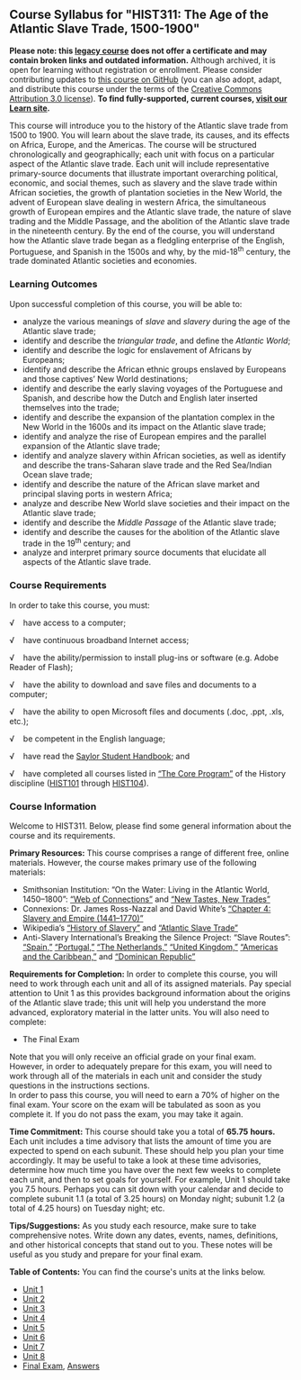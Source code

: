 Course Syllabus for "HIST311: The Age of the Atlantic Slave Trade, 1500-1900"
-----------------------------------------------------------------------------

**Please note: this [legacy course](https://sayloracademy.zendesk.com/hc/en-us/articles/206089967) does not offer a certificate and may contain 
broken links and outdated information.** Although archived, it is open 
for learning without registration or enrollment. Please consider contributing 
updates to [this course on GitHub](https://github.com/saylordotorg/course_hist311) 
(you can also adopt, adapt, and distribute this course under the terms of 
the [Creative Commons Attribution 3.0 license](http://creativecommons.org/licenses/by/3.0/)). **To find fully-supported, current courses, [visit our 
Learn site](https://learn.saylor.org).**

This course will introduce you to the history of the Atlantic slave
trade from 1500 to 1900. You will learn about the slave trade, its
causes, and its effects on Africa, Europe, and the Americas. The course
will be structured chronologically and geographically; each unit with
focus on a particular aspect of the Atlantic slave trade. Each unit will
include representative primary-source documents that illustrate
important overarching political, economic, and social themes, such as
slavery and the slave trade within African societies, the growth of
plantation societies in the New World, the advent of European slave
dealing in western Africa, the simultaneous growth of European empires
and the Atlantic slave trade, the nature of slave trading and the Middle
Passage, and the abolition of the Atlantic slave trade in the nineteenth
century. By the end of the course, you will understand how the Atlantic
slave trade began as a fledgling enterprise of the English, Portuguese,
and Spanish in the 1500s and why, by the mid-18<sup>th</sup> century,
the trade dominated Atlantic societies and economies.

### Learning Outcomes

Upon successful completion of this course, you will be able to:

-   analyze the various meanings of *slave* and *slavery* during the age
    of the Atlantic slave trade; 
-   identify and describe the *triangular trade*, and define the
    *Atlantic World*;
-   identify and describe the logic for enslavement of Africans by
    Europeans;
-   identify and describe the African ethnic groups enslaved by
    Europeans and those captives’ New World destinations;
-   identify and describe the early slaving voyages of the Portuguese
    and Spanish, and describe how the Dutch and English later inserted
    themselves into the trade;
-   identify and describe the expansion of the plantation complex in the
    New World in the 1600s and its impact on the Atlantic slave trade;
-   identify and analyze the rise of European empires and the parallel
    expansion of the Atlantic slave trade;
-   identify and analyze slavery within African societies, as well as
    identify and describe the trans-Saharan slave trade and the Red
    Sea/Indian Ocean slave trade;
-   identify and describe the nature of the African slave market and
    principal slaving ports in western Africa;
-   analyze and describe New World slave societies and their impact on
    the Atlantic slave trade;
-   identify and describe the *Middle Passage* of the Atlantic slave
    trade;
-   identify and describe the causes for the abolition of the Atlantic
    slave trade in the 19<sup>th</sup> century; and
-   analyze and interpret primary source documents that elucidate all
    aspects of the Atlantic slave trade.

### Course Requirements

In order to take this course, you must:  
  
 √    have access to a computer;  
  
 √    have continuous broadband Internet access;  
  
 √    have the ability/permission to install plug-ins or software (e.g.
Adobe Reader of Flash);  
  
 √    have the ability to download and save files and documents to a
computer;  
  
 √    have the ability to open Microsoft files and documents (.doc,
.ppt, .xls, etc.);  
  
 √    be competent in the English language;  
  
 √    have read the [Saylor Student
Handbook](https://resources.saylor.org/wwwresources/archived/site/wp-content/uploads/2012/05/Saylor-StudentHandbook.pdf);
and  
  
 √    have completed all courses listed in [“The Core
Program”](http://www.saylor.org/majors/history/) of the History
discipline ([HIST101](http://www.saylor.org/courses/hist101/) through
[HIST104](http://www.saylor.org/courses/hist104/)).

### Course Information

Welcome to HIST311. Below, please find some general information about
the course and its requirements.  
  
 **Primary Resources:** This course comprises a range of different free,
online materials. However, the course makes primary use of the following
materials:

-   Smithsonian Institution: “On the Water: Living in the Atlantic
    World, 1450–1800”: [“Web of
    Connections”](https://resources.saylor.org/wwwresources/archived/site/wp-content/uploads/2011/08/HIST311-1.2.2-Web-of-Connections.pdf)
    and [“New Tastes, New
    Trades”](https://resources.saylor.org/wwwresources/archived/site/wp-content/uploads/2011/08/HIST311-1.2.3-On-the-Water.pdf)
-   Connexions: Dr. James Ross-Nazzal and David White’s [“Chapter 4:
    Slavery and Empire
    (1441–1770)”](http://cnx.org/content/m43292/latest/)
-   Wikipedia’s [“History of
    Slavery”](http://en.wikipedia.org/wiki/History_of_slavery#Africa) and
    [“Atlantic Slave
    Trade”](http://en.wikipedia.org/wiki/Atlantic_slave_trade)
-   Anti-Slavery International’s Breaking the Silence Project: “Slave
    Routes”:
    [“Spain,”](https://resources.saylor.org/wwwresources/archived/site/wp-content/uploads/2011/04/Spain.pdf)
    [“Portugal,”](https://resources.saylor.org/wwwresources/archived/site/wp-content/uploads/2011/04/Portugal.pdf)
    [“The
    Netherlands,”](https://resources.saylor.org/wwwresources/archived/site/wp-content/uploads/2011/04/Netherlands.pdf)
    [“United
    Kingdom,”](https://resources.saylor.org/wwwresources/archived/site/wp-content/uploads/2011/04/United-Kingdom.pdf)
    [“Americas and the
    Caribbean,”](http://old.antislavery.org/breakingthesilence/slave_routes/slave_routes_Caribbean.shtml)
    and [“Dominican
    Republic”](http://old.antislavery.org/breakingthesilence/slave_routes/slave_routes_dominicanrepublic.shtml)

**Requirements for Completion:** In order to complete this course, you
will need to work through each unit and all of its assigned materials.
Pay special attention to Unit 1 as this provides background information
about the origins of the Atlantic slave trade; this unit will help you
understand the more advanced, exploratory material in the latter units.
You will also need to complete:  

-   The Final Exam

Note that you will only receive an official grade on your final exam.
However, in order to adequately prepare for this exam, you will need to
work through all of the materials in each unit and consider the study
questions in the instructions sections.  
 In order to pass this course, you will need to earn a 70% of higher on
the final exam. Your score on the exam will be tabulated as soon as you
complete it. If you do not pass the exam, you may take it again.  
  
 **Time Commitment:** This course should take you a total of **65.75**
**hours.** Each unit includes a time advisory that lists the amount of
time you are expected to spend on each subunit. These should help you
plan your time accordingly. It may be useful to take a look at these
time advisories, determine how much time you have over the next few
weeks to complete each unit, and then to set goals for yourself. For
example, Unit 1 should take you 7.5 hours. Perhaps you can sit down with
your calendar and decide to complete subunit 1.1 (a total of 3.25 hours)
on Monday night; subunit 1.2 (a total of 4.25 hours) on Tuesday night;
etc.  
  
 **Tips/Suggestions:** As you study each resource, make sure to take
comprehensive notes. Write down any dates, events, names, definitions,
and other historical concepts that stand out to you. These notes will be
useful as you study and prepare for your final exam.  

**Table of Contents:** You can find the course's units at the links below.

- [Unit 1](https://legacy.saylor.org/hist311/Unit01/)
- [Unit 2](https://legacy.saylor.org/hist311/Unit02/)
- [Unit 3](https://legacy.saylor.org/hist311/Unit03/)
- [Unit 4](https://legacy.saylor.org/hist311/Unit04/)
- [Unit 5](https://legacy.saylor.org/hist311/Unit05/)
- [Unit 6](https://legacy.saylor.org/hist311/Unit06/)
- [Unit 7](https://legacy.saylor.org/hist311/Unit07/)
- [Unit 8](https://legacy.saylor.org/hist311/Unit08/)
- [Final Exam](http://saylordotorg.github.io/LegacyExams/HIST/HIST311/HIST311-FinalExam.html), [Answers](http://saylordotorg.github.io/LegacyExams/HIST/HIST311/HIST311-FinalExam-Answers.html)
